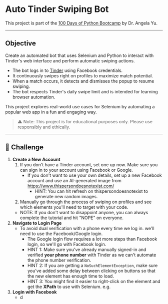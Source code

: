 # Auto Tinder Swiping Bot
This project is part of the [100 Days of Python Bootcamp](https://www.udemy.com/course/100-days-of-code/) by Dr. Angela Yu.
 
---

## Objective
Create an automated bot that uses Selenium and Python to interact with Tinder's web interface and perform automatic swiping actions.
- The bot logs in to [Tinder](https://tinder.com/) using Facebook credentials.
- It continuously swipes right on profiles to maximize match potential.
- When a match occurs, it detects and dismisses the popup to resume swiping.
- The bot respects Tinder's daily swipe limit and is intended for learning browser automation.

This project explores real-world use cases for Selenium by automating a popular web app in a fun and engaging way.
> ⚠️ Note: This project is for educational purposes only. Please use responsibly and ethically.

---

## 👺 Challenge
1. **Create a New Account**
    1. If you don't have a Tinder account, set one up now. Make sure you can sign in to your account using Facebook or Google.
       - If you don't want to use your own details, set up a new Facebook account and use an AI-generated image from https://www.thispersondoesnotexist.com/
         - HINT: You can hit refresh on thispersondoesnotexist to generate new random images.
    2. Manually go through the process of swiping on profiles and see which elements you'll need to target with your code.
   - NOTE: If you don't want to disappoint anyone, you can always complete the tutorial and hit "NOPE" on everyone. 
2. **Navigate to Login Page**
   - To avoid dual verification with a phone every time we log in. we'll need to use the Facebook/Google login. 
     - The Google login flow requires a lot more steps than Facebook login, so we'll go with Facebook login.
     - HINT 1: Make sure you've already manually signed-in and verified **your phone number** with Tinder as we can't automate the phone number verification.
     - HINT 2: If you are getting a `NoSuchElementException`, make sure you've added some delay between clicking on buttons so that the new element has enough time to load.
     - HINT 3: You might find it easier to right-click on the element and get the **XPath** to use with Selenium. e.g.
3. **Login with Facebook**
   - d
